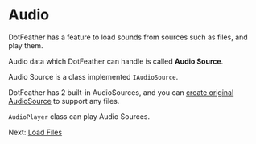 # Audio

DotFeather has a feature to load sounds from sources such as files, and play them.

Audio data which DotFeather can handle is called **Audio Source**.

Audio Source is a class implemented `IAudioSource`.

DotFeather has 2 built-in AudioSources, and you can [create original AudioSource](plugin/audiosource.md) to support any files.

`AudioPlayer` class can play Audio Sources.

Next: [Load Files](audio/load.md)
